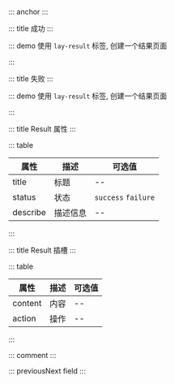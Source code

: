 ::: anchor
:::

::: title 成功
:::

::: demo 使用 `lay-result` 标签, 创建一个结果页面

<template>
  <lay-result></lay-result>
</template>

<script>
import { ref } from 'vue'

export default {
  setup() {

    return {
    }
  }
}
</script>

:::

::: title 失败
:::

::: demo 使用 `lay-result` 标签, 创建一个结果页面

<template>
  <lay-result status="failure"></lay-result>
</template>

<script>
import { ref } from 'vue'

export default {
  setup() {

    return {
    }
  }
}
</script>

:::

::: title Result 属性
:::

::: table

| 属性        | 描述     | 可选值 |
| ----------- | -------- | ------ |
| title | 标题 | --     |
| status | 状态 | `success` `failure` |
| describe | 描述信息 | -- |

:::

::: title Result 插槽
:::

::: table

| 属性        | 描述     | 可选值 |
| ----------- | -------- | ------ |
| content | 内容 | --     |
| action | 操作 | --     |

:::

::: comment
:::

::: previousNext field
:::